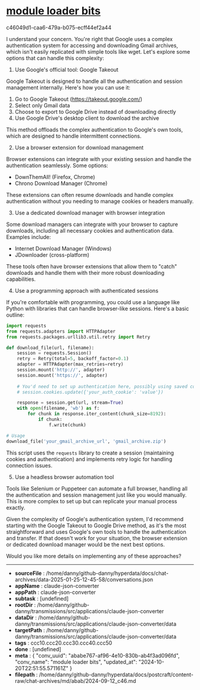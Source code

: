 # [module loader bits](https://claude.ai/chat/ababe767-af96-4e10-830b-ab4f3ad096fd)

c46049d1-caa6-479a-b075-ecff44ef2a44

 I understand your concern. You're right that Google uses a complex authentication system for accessing and downloading Gmail archives, which isn't easily replicated with simple tools like wget. Let's explore some options that can handle this complexity:

1. Use Google's official tool: Google Takeout

Google Takeout is designed to handle all the authentication and session management internally. Here's how you can use it:

1. Go to Google Takeout (https://takeout.google.com/)
2. Select only Gmail data
3. Choose to export to Google Drive instead of downloading directly
4. Use Google Drive's desktop client to download the archive

This method offloads the complex authentication to Google's own tools, which are designed to handle intermittent connections.

2. Use a browser extension for download management

Browser extensions can integrate with your existing session and handle the authentication seamlessly. Some options:

- DownThemAll! (Firefox, Chrome)
- Chrono Download Manager (Chrome)

These extensions can often resume downloads and handle complex authentication without you needing to manage cookies or headers manually.

3. Use a dedicated download manager with browser integration

Some download managers can integrate with your browser to capture downloads, including all necessary cookies and authentication data. Examples include:

- Internet Download Manager (Windows)
- JDownloader (cross-platform)

These tools often have browser extensions that allow them to "catch" downloads and handle them with their more robust downloading capabilities.

4. Use a programming approach with authenticated sessions

If you're comfortable with programming, you could use a language like Python with libraries that can handle browser-like sessions. Here's a basic outline:

```python
import requests
from requests.adapters import HTTPAdapter
from requests.packages.urllib3.util.retry import Retry

def download_file(url, filename):
    session = requests.Session()
    retry = Retry(total=5, backoff_factor=0.1)
    adapter = HTTPAdapter(max_retries=retry)
    session.mount('http://', adapter)
    session.mount('https://', adapter)
    
    # You'd need to set up authentication here, possibly using saved cookies
    # session.cookies.update({'your_auth_cookie': 'value'})

    response = session.get(url, stream=True)
    with open(filename, 'wb') as f:
        for chunk in response.iter_content(chunk_size=8192): 
            if chunk:
                f.write(chunk)

# Usage
download_file('your_gmail_archive_url', 'gmail_archive.zip')
```

This script uses the `requests` library to create a session (maintaining cookies and authentication) and implements retry logic for handling connection issues.

5. Use a headless browser automation tool

Tools like Selenium or Puppeteer can automate a full browser, handling all the authentication and session management just like you would manually. This is more complex to set up but can replicate your manual process exactly.

Given the complexity of Google's authentication system, I'd recommend starting with the Google Takeout to Google Drive method, as it's the most straightforward and uses Google's own tools to handle the authentication and transfer. If that doesn't work for your situation, the browser extension or dedicated download manager would be the next best options.

Would you like more details on implementing any of these approaches?

---

* **sourceFile** : /home/danny/github-danny/hyperdata/docs/chat-archives/data-2025-01-25-12-45-58/conversations.json
* **appName** : claude-json-converter
* **appPath** : claude-json-converter
* **subtask** : [undefined]
* **rootDir** : /home/danny/github-danny/transmissions/src/applications/claude-json-converter
* **dataDir** : /home/danny/github-danny/transmissions/src/applications/claude-json-converter/data
* **targetPath** : /home/danny/github-danny/transmissions/src/applications/claude-json-converter/data
* **tags** : ccc10.ccc20.ccc30.ccc40.ccc50
* **done** : [undefined]
* **meta** : {
  "conv_uuid": "ababe767-af96-4e10-830b-ab4f3ad096fd",
  "conv_name": "module loader bits",
  "updated_at": "2024-10-20T22:51:55.571161Z"
}
* **filepath** : /home/danny/github-danny/hyperdata/docs/postcraft/content-raw/chat-archives/md/abab/2024-09-12_c46.md